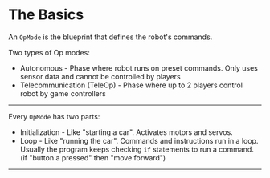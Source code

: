 # The Basics
An `OpMode` is the blueprint that defines the robot's commands.

Two types of Op modes:
- Autonomous - Phase where robot runs on preset commands. Only uses sensor data and cannot be controlled by players
- Telecommunication (TeleOp) - Phase where up to 2 players control robot by game controllers

----------------------

Every `OpMode` has two parts:
- Initialization - Like "starting a car". Activates motors and servos.
- Loop - Like "running the car". Commands and instructions run in a loop.  Usually the program keeps checking `if` statements to run a command. (if "button a pressed" then "move forward")

----------------------


